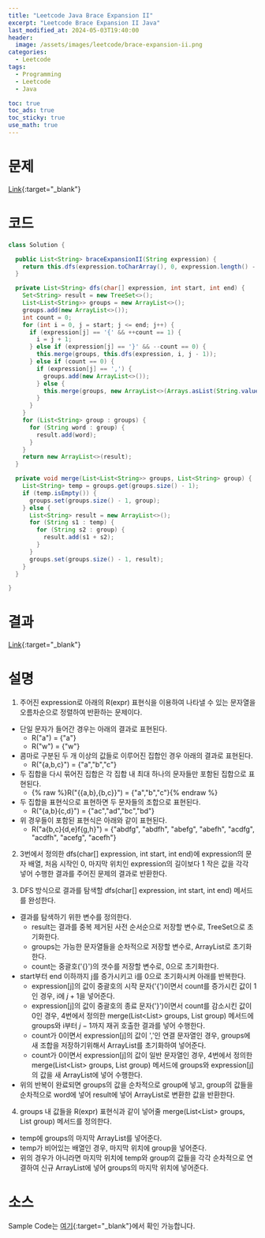 ```yaml
---
title: "Leetcode Java Brace Expansion II"
excerpt: "Leetcode Brace Expansion II Java"
last_modified_at: 2024-05-03T19:40:00
header:
  image: /assets/images/leetcode/brace-expansion-ii.png
categories:
  - Leetcode
tags:
  - Programming
  - Leetcode
  - Java

toc: true
toc_ads: true
toc_sticky: true
use_math: true
---
```

# 문제
[Link](https://leetcode.com/problems/brace-expansion-ii/){:target="_blank"}

# 코드
```java
class Solution {

  public List<String> braceExpansionII(String expression) {
    return this.dfs(expression.toCharArray(), 0, expression.length() - 1);
  }

  private List<String> dfs(char[] expression, int start, int end) {
    Set<String> result = new TreeSet<>();
    List<List<String>> groups = new ArrayList<>();
    groups.add(new ArrayList<>());
    int count = 0;
    for (int i = 0, j = start; j <= end; j++) {
      if (expression[j] == '{' && ++count == 1) {
        i = j + 1;
      } else if (expression[j] == '}' && --count == 0) {
        this.merge(groups, this.dfs(expression, i, j - 1));
      } else if (count == 0) {
        if (expression[j] == ',') {
          groups.add(new ArrayList<>());
        } else {
          this.merge(groups, new ArrayList<>(Arrays.asList(String.valueOf(expression[j]))));
        }
      }
    }
    for (List<String> group : groups) {
      for (String word : group) {
        result.add(word);
      }
    }
    return new ArrayList<>(result);
  }

  private void merge(List<List<String>> groups, List<String> group) {
    List<String> temp = groups.get(groups.size() - 1);
    if (temp.isEmpty()) {
      groups.set(groups.size() - 1, group);
    } else {
      List<String> result = new ArrayList<>();
      for (String s1 : temp) {
        for (String s2 : group) {
          result.add(s1 + s2);
        }
      }
      groups.set(groups.size() - 1, result);
    }
  }

}
```

# 결과
[Link](https://leetcode.com/problems/largest-positive-integer-that-exists-with-its-negative/submissions/1247262016/){:target="_blank"}

# 설명
1. 주어진 expression로 아래의 R(expr) 표현식을 이용하여 나타낼 수 있는 문자열을 오름차순으로 정렬하여 반환하는 문제이다.
- 단일 문자가 들어간 경우는 아래의 결과로 표현된다.
  - R("a") = {"a"}
  - R("w") = {"w"}
- 콤마로 구분된 두 개 이상의 값들로 이루어진 집합인 경우 아래의 결과로 표현된다.
  - R("{a,b,c}") = {"a","b","c"}
- 두 집합을 다시 묶어진 집합은 각 집합 내 최대 하나의 문자들만 포함된 집합으로 표현된다.
  - {% raw %}R("{{a,b},{b,c}}") = {"a","b","c"}{% endraw %}
- 두 집합을 표현식으로 표현하면 두 문자들의 조합으로 표현된다.
  - R("{a,b}{c,d}") = {"ac","ad","bc","bd"}
- 위 경우들이 포함된 표현식은 아래와 같이 표현된다.
  - R("a{b,c}{d,e}f{g,h}") = {"abdfg", "abdfh", "abefg", "abefh", "acdfg", "acdfh", "acefg", "acefh"}

2. 3번에서 정의한 dfs(char[] expression, int start, int end)에 expression의 문자 배열, 처음 시작인 0, 마지막 위치인 expression의 길이보다 1 작은 값을 각각 넣어 수행한 결과를 주어진 문제의 결과로 반환한다.

3. DFS 방식으로 결과를 탐색할 dfs(char[] expression, int start, int end) 메서드를 완성한다.
- 결과를 탐색하기 위한 변수를 정의한다.
  - result는 결과를 중복 제거된 사전 순서순으로 저장할 변수로, TreeSet으로 초기화한다.
  - groups는 가능한 문자열들을 순차적으로 저장할 변수로, ArrayList로 초기화한다.
  - count는 중괄호('{}')의 갯수를 저장할 변수로, 0으로 초기화한다.
- start부터 end 이하까지 j를 증가시키고 i를 0으로 초기화시켜 아래를 반복한다.
  - expression[j]의 값이 중괄호의 시작 문자('{')이면서 count를 증가시킨 값이 1인 경우, i에 $j + 1$을 넣어준다.
  - expression[j]의 값이 중괄호의 종료 문자('}')이면서 count를 감소시킨 값이 0인 경우, 4번에서 정의한 merge(List<List<String>> groups, List<String> group) 메서드에 groups와 i부터 $j - 1$까지 재귀 호출한 결과를 넣어 수행한다.
  - count가 0이면서 expression[j]의 값이 ','인 연결 문자열인 경우, groups에 새 조합을 저장하기위해서 ArrayList를 초기화하여 넣어준다.
  - count가 0이면서 expression[j]의 값이 일반 문자열인 경우, 4번에서 정의한 merge(List<List<String>> groups, List<String> group) 메서드에 groups와 expression[j]의 값을 새 ArrayList에 넣어 수행한다.
- 위의 반복이 완료되면 groups의 값을 순차적으로 group에 넣고, group의 값들을 순차적으로 word에 넣어 result에 넣어 ArrayList로 변환한 값을 반환한다.

4. groups 내 값들을 R(expr) 표현식과 같이 넣어줄 merge(List<List<String>> groups, List<String> group) 메서드를 정의한다.
- temp에 groups의 마지막 ArrayList를 넣어준다.
- temp가 비어있는 배열인 경우, 마지막 위치에 group을 넣어준다.
- 위의 경우가 아니라면 마지막 위치에 temp와 group의 값들을 각각 순차적으로 연결하여 신규 ArrayList에 넣어 groups의 마지막 위치에 넣어준다.

# 소스
Sample Code는 [여기](https://github.com/GracefulSoul/leetcode/blob/master/src/main/java/gracefulsoul/problems/BraceExpansionII.java){:target="_blank"}에서 확인 가능합니다.